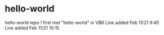 # hello-world
hello-world repo
I first met "hello-world" in VB6 
Line added Feb 11/21 9:45
Line added Feb 11/21 10:15